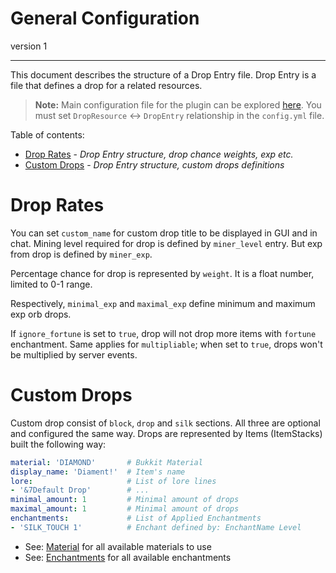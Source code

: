 # General Configuration
version 1

---

This document describes the structure of a Drop Entry file.
Drop Entry is a file that defines a drop for a related resources.

> **Note:** Main configuration file for the plugin can be explored [here](docs/CONFIG_GENERAL.md).
> You must set `DropResource` ↔ `DropEntry` relationship in the `config.yml` file.

Table of contents:

- [Drop Rates](#drop-rates) - *Drop Entry structure, drop chance weights, exp etc.*
- [Custom Drops](#custom-drops) - *Drop Entry structure, custom drops definitions*

# Drop Rates

You can set `custom_name` for custom drop title to be displayed in GUI and in chat.
Mining level required for drop is defined by `miner_level` entry. But exp from drop is defined by `miner_exp`.

Percentage chance for drop is represented by `weight`. It is a float number, limited to 0-1 range.

Respectively, `minimal_exp` and `maximal_exp` define minimum and maximum exp orb drops.

If `ignore_fortune` is set to `true`, drop will not drop more items with `fortune` enchantment.
Same applies for `multipliable`; when set to `true`, drops won't be multiplied by server events.

# Custom Drops

Custom drop consist of `block`, `drop` and `silk` sections. All three are optional and configured the same way.
Drops are represented by Items (ItemStacks) built the following way:

```yaml
material: 'DIAMOND'       # Bukkit Material
display_name: 'Diament!'  # Item's name 
lore:                     # List of lore lines
- '&7Default Drop'        # ...
minimal_amount: 1         # Minimal amount of drops
maximal_amount: 1         # Minimal amount of drops
enchantments:             # List of Applied Enchantments
- 'SILK_TOUCH 1'          # Enchant defined by: EnchantName Level
```

- See: [Material](https://hub.spigotmc.org/javadocs/bukkit/org/bukkit/Material.html) for all available materials to use
- See: [Enchantments](https://hub.spigotmc.org/javadocs/bukkit/org/bukkit/enchantments/Enchantment.html) for all available enchantments
